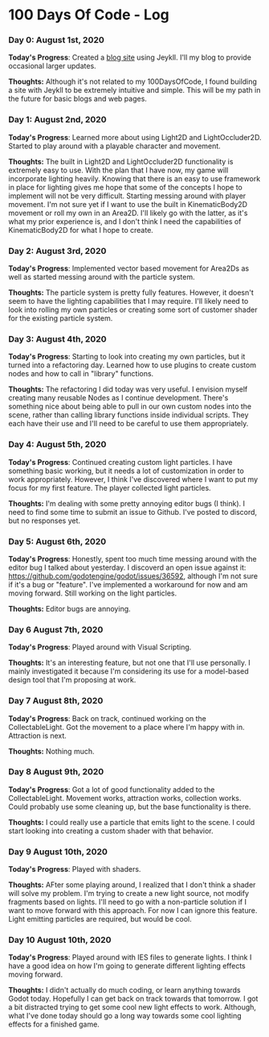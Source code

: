 # 100 Days Of Code - Log

### Day 0: August 1st, 2020

**Today's Progress**: Created a [blog site](https://nhartung.github.io/) using Jeykll. I'll my blog to provide occasional larger updates.

**Thoughts:** Although it's not related to my 100DaysOfCode, I found building a site with Jeykll to be extremely intuitive and simple. This will be my path in the future for basic blogs and web pages.

### Day 1: August 2nd, 2020

**Today's Progress**: Learned more about using Light2D and LightOccluder2D. Started to play around with a playable character and movement.

**Thoughts:** The built in Light2D and LightOccluder2D functionality is extremely easy to use. With the plan that I have now, my game will incorporate lighting heavily. Knowing that there is an easy to use framework in place for lighting gives me hope that some of the concepts I hope to implement will not be very difficult. Starting messing around with player movement. I'm not sure yet if I want to use the built in KinematicBody2D movement or roll my own in an Area2D. I'll likely go with the latter, as it's what my prior experience is, and I don't think I need the capabilities of KinematicBody2D for what I hope to create.

### Day 2: August 3rd, 2020

**Today's Progress**: Implemented vector based movement for Area2Ds as well as started messing around with the particle system.

**Thoughts:** The particle system is pretty fully features. However, it doesn't seem to have the lighting capabilities that I may require. I'll likely need to look into rolling my own particles or creating some sort of customer shader for the existing particle system.

### Day 3: August 4th, 2020

**Today's Progress**: Starting to look into creating my own particles, but it turned into a refactoring day. Learned how to use plugins to create custom nodes and how to call in "library" functions.

**Thoughts:** The refactoring I did today was very useful. I envision myself creating many reusable Nodes as I continue development. There's something nice about being able to pull in our own custom nodes into the scene, rather than calling library functions inside individual scripts. They each have their use and I'll need to be careful to use them appropriately.

### Day 4: August 5th, 2020

**Today's Progress**: Continued creating custom light particles. I have something basic working, but it needs a lot of customization in order to work appropriately. However, I think I've discovered where I want to put my focus for my first feature. The player collected light particles.

**Thoughts:** I'm dealing with some pretty annoying editor bugs (I think). I need to find some time to submit an issue to Github. I've posted to discord, but no responses yet.


### Day 5: August 6th, 2020

**Today's Progress**: Honestly, spent too much time messing around with the editor bug I talked about yesterday. I discoverd an open issue against it: https://github.com/godotengine/godot/issues/36592, although I'm not sure if it's a bug or "feature". I've implemented a workaround for now and am moving forward. Still working on the light particles.

**Thoughts:** Editor bugs are annoying.

### Day 6 August 7th, 2020

**Today's Progress**: Played around with Visual Scripting.

**Thoughts:** It's an interesting feature, but not one that I'll use personally. I mainly investigated it because I'm considering its use for a model-based design tool that I'm proposing at work.

### Day 7 August 8th, 2020

**Today's Progress**: Back on track, continued working on the CollectableLight. Got the movement to a place where I'm happy with in. Attraction is next.

**Thoughts:** Nothing much.

### Day 8 August 9th, 2020

**Today's Progress**: Got a lot of good functionality added to the CollectableLight. Movement works, attraction works, collection works. Could probably use some cleaning up, but the base functionality is there. 

**Thoughts:** I could really use a particle that emits light to the scene. I could start looking into creating a custom shader with that behavior.

### Day 9 August 10th, 2020

**Today's Progress**: Played with shaders.

**Thoughts:** AFter some playing around, I realized that I don't think a shader will solve my problem. I'm trying to create a new light source, not modify fragments based on lights. I'll need to go with a non-particle solution if I want to move forward with this approach. For now I can ignore this feature. Light emitting particles are required, but would be cool.

### Day 10 August 10th, 2020

**Today's Progress**: Played around with IES files to generate lights. I think I have a good idea on how I'm going to generate different lighting effects moving forward.

**Thoughts:** I didn't actually do much coding, or learn anything towards Godot today. Hopefully I can get back on track towards that tomorrow. I got a bit distracted trying to get some cool new light effects to work. Although, what I've done today should go a long way towards some cool lighting effects for a finished game.
